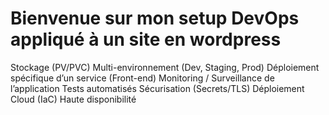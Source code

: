 # Bienvenue sur mon setup DevOps appliqué à un site en wordpress

Stockage (PV/PVC)
Multi-environnement (Dev, Staging, Prod)
Déploiement spécifique d’un service (Front-end)
Monitoring / Surveillance de l’application
Tests automatisés
Sécurisation (Secrets/TLS)
Déploiement Cloud (IaC)
Haute disponibilité



 

